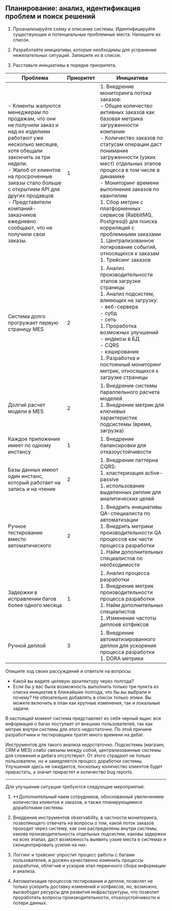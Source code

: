 ## Планирование: анализ, идентификация проблем и поиск решений

1. Проанализируйте схему и описание системы. Идентифицируйте существующие и потенциальные проблемные места. Напишите их список.

1. Разработайте инициативы, которые необходимы для устранения нежелательных ситуаций. Запишите их в список.

1. Расставьте инициативы в порядке приоритета. 

| Проблема                                                                                                                                                                                                                                                                                                                                                | Приоритет | Инициатива                                                                                                                                                                                                                                                                                                                                                                                                                                                                                                                                    |
| ------------------------------------------------------------------------------------------------------------------------------------------------------------------------------------------------------------------------------------------------------------------------------------------------------------------------------------------------------- | --------- | --------------------------------------------------------------------------------------------------------------------------------------------------------------------------------------------------------------------------------------------------------------------------------------------------------------------------------------------------------------------------------------------------------------------------------------------------------------------------------------------------------------------------------------------- |
| \- Клиенты жалуются менеджерам по продажам, что они не получили заказ и над их изделием работают уже несколько месяцев, хотя обещали закончить за три недели.<br>\- Жалоб от клиентов на просроченные заказы стало больше с открытием API для других продавцов<br>\- Представители компаний-заказчиков ежедневно сообщают, что не получили свои заказы. | 1         | 1\. Внедрение мониторинга потока заказов:<br>\- Общее количество активных заказов как базовая метрика загруженности компании<br>\- Количество заказов по статусам операции даст понимание загруженности (узких мест) отдельных этапов процесса в том числе в динамике<br>\- Мониторинг времени выполнения заказов по квантилям<br>1\. Сбор метрик с платформенных сервисов (RabbitMQ, Postgresql) для поиска корреляций с проблемными заказами<br>1\. Централизованное логирование событий, относящихся к заказам<br>1\. Трейсинг заказов<br> |
| Система долго прогружает первую страницу MES                                                                                                                                                                                                                                                                                                            | 2         | 1\. Анализ производительности этапов загрузки страницы<br>1\. Анализ подсистем, влияющих на загрузку:<br>\- веб-сервера<br>\- субд<br>\- сеть<br>1\. Проработка возможных улучшений<br>\- индексы в БД<br>\- CQRS<br>\- кэширование<br>1\. Разработка и постоянный мониторинг метрик, относящихся к загрузке страницы<br>                                                                                                                                                                                                                     |
| Долгий расчет модели в MES                                                                                                                                                                                                                                                                                                                              | 2         | 1\. Внедрение системы параллельного расчета моделей<br>1\. Внедрение метрик для ключевых характеристик подсистемы (время, загрузка)                                                                                                                                                                                                                                                                                                                                                                                                           |
| Каждое приложение имеет по одному инстансу                                                                                                                                                                                                                                                                                                              | 1         | 1\. Внедрение балансировки для отказоустойчивости                                                                                                                                                                                                                                                                                                                                                                                                                                                                                             |
| Базы данных имеют один инстанс, который работает на запись и на чтение                                                                                                                                                                                                                                                                                  | 2         | 1\. Внедрение паттерна CQRS:<br>1\. кластеризация active-passive<br>1\. использование выделенных реплик для аналитических целей                                                                                                                                                                                                                                                                                                                                                                                                               |
| Ручное тестирование вместо автоматического                                                                                                                                                                                                                                                                                                              | 2         | 1\. Внедрить инициативы QA-специалиста по автоматизации<br>1\. Внедрить метрики производительности QA процессов как части процесса разработки<br>1\. Найм дополнительных специалистов по необходимости                                                                                                                                                                                                                                                                                                                                        |
| Задержки в исправлении багов более одного месяца                                                                                                                                                                                                                                                                                                        | 1         | 1\. Анализ процесса разработки<br>1\. Внедрение метрик производительности процесса разработки<br>1\. Найм дополнительных специалистов<br>1\. Изменение частоты деплоев хотфиксов                                                                                                                                                                                                                                                                                                                                                              |
| Ручной деплой                                                                                                                                                                                                                                                                                                                                           | 3         | 1\. Внедрение автоматизированного деплоя для ускорения процесса разработки<br>1\. DORA метрики

Опишите ход своих рассуждений и ответьте на вопросы:

- Какой вы видите целевую архитектуру через полгода?
- Если бы у вас была возможность выполнить только три пункта из списка инициатив в ближайшие полгода, что бы вы выбрали и почему? Не обязательно добавлять в список только эпики. Вы можете включить в план как крупные изменения, так и локальные задачи.

В настоящий момент система представляет из себя черный ящик: вся информация о багах поступает от внешних пользователей, так как метрик внутри системы для этого недостаточно. По этой причине разработчики и тестировщики тратят много времени на дебаг. 

Инструментов для такого анализа недостаточно. Подсистемы (магазин, CRM и MES) слабо связаны между собой, централизованные системы для слежения и дебага отсутствуют. От этого страдают не только пользователи, но и замедляется процесс доработки системы. Улучшения здесь не ожидается, поскольку количество клиентов будет прирастать, а значит прирастет и количество bug reports.  

---
Для улучшения ситуации требуются следующие мероприятия:

1. **Дополнительный наем сотрудников, обоснованный увеличением количества клиентов и заказов, а также планирующимися доработками системы.

1. Внедрение инструментов observability, в частности мониторинга, позволяющего отвечать на вопросы о том, какой поток заказов проходит через систему, как они распределены внутри системы, какова производительность отдельных подсистем, каковы задержки на всех этапах, даст возможность выявить узкие места в системах и сконцентрировать усилия на них.

1. Логгинг и трейсинг упростит процесс работы с багами пользователей, и должен качественно изменить процессы разработки, облегчив и ускорив этап первичного сбора информации и анализа.

1. Автоматизация процессов тестирования и деплоя, позволят не только ускорить доставку изменений и хотфиксов, но, возможно, высвободит ресурсы для развития инфраструктуры, что позволит проработать вопросы производительности, отказоустойчивости и потери данных.


